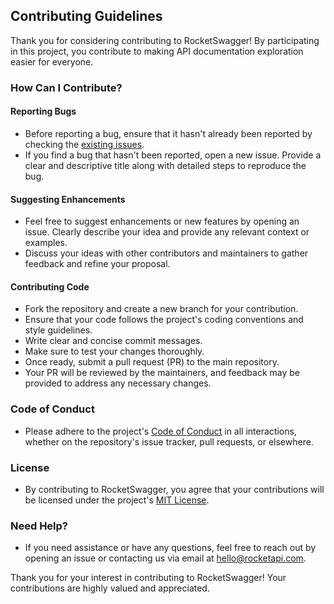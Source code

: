 ## Contributing Guidelines

Thank you for considering contributing to RocketSwagger! By participating in this project, you contribute to making API documentation exploration easier for everyone.

### How Can I Contribute?

#### Reporting Bugs

- Before reporting a bug, ensure that it hasn't already been reported by checking the [existing issues](https://github.com/rocket-org-imdeepmind/RocketSwagger/issues).
- If you find a bug that hasn't been reported, open a new issue. Provide a clear and descriptive title along with detailed steps to reproduce the bug.

#### Suggesting Enhancements

- Feel free to suggest enhancements or new features by opening an issue. Clearly describe your idea and provide any relevant context or examples.
- Discuss your ideas with other contributors and maintainers to gather feedback and refine your proposal.

#### Contributing Code

- Fork the repository and create a new branch for your contribution.
- Ensure that your code follows the project's coding conventions and style guidelines.
- Write clear and concise commit messages.
- Make sure to test your changes thoroughly.
- Once ready, submit a pull request (PR) to the main repository.
- Your PR will be reviewed by the maintainers, and feedback may be provided to address any necessary changes.

### Code of Conduct

- Please adhere to the project's [Code of Conduct](CODE_OF_CONDUCT.md) in all interactions, whether on the repository's issue tracker, pull requests, or elsewhere.

### License

- By contributing to RocketSwagger, you agree that your contributions will be licensed under the project's [MIT License](LICENSE).

### Need Help?

- If you need assistance or have any questions, feel free to reach out by opening an issue or contacting us via email at [hello@rocketapi.com](mailto:hello@rocketapi.com).

Thank you for your interest in contributing to RocketSwagger! Your contributions are highly valued and appreciated.
